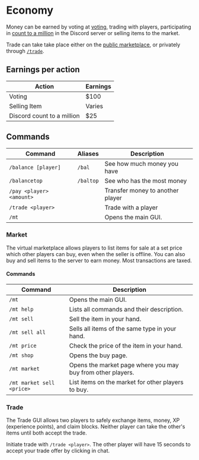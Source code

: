 # Economy

Money can be earned by voting at [voting](https://www.left4craft.org/vote/), trading with players, participating in [count to a million](https://discord.com/channels/424571587413540874/779454172826697728) in the Discord server or selling items to the market.

Trade can take take place either on the [public marketplace](#Market), or privately through [`/trade`](#trade).

## Earnings per action
| Action                     | Earnings |
| -------------------------- | -------- |
| Voting                     | $100     |
| Selling Item               | Varies   |
| Discord count to a million | $25      |

## Commands
| Command                  | Aliases   | Description                      |
| ------------------------ | --------- | -------------------------------- |
| `/balance [player]`      | `/bal`    | See how much money you have      |
| `/balancetop`            | `/baltop` | See who has the most money       |
| `/pay <player> <amount>` |           | Transfer money to another player |
| `/trade <player>`        |           | Trade with a player              |
| `/mt`                    |           | Opens the main GUI.              |

### Market

The virtual marketplace allows players to list items for sale at a set price which other players can buy, even when the seller is offline.
You can also buy and sell items to the server to earn money. Most transactions are taxed.

#### Commands

| Command                                                    | Description                                                  |
| ---------------------------------------------------------- | ------------------------------------------------------------ |
| `/mt`                                                      | Opens the main GUI.                                          |
| `/mt help`                                                 | Lists all commands and their description.                    |
| `/mt sell`                                                 | Sell the item in your hand.                                  |
| `/mt sell all`                                             | Sells all items of the same type in your hand.               |
| `/mt price`                                                | Check the price of the item in your hand.                    |
| `/mt shop`                                                 | Opens the buy page.                                          |
| `/mt market`                                               | Opens the market page where you may buy from other players.  |
| `/mt market sell <price>`                                  | List items on the market for other players to buy.           |

### Trade

The Trade GUI allows two players to safely exchange items, money, XP (experience points), and claim blocks. Neither player can take the other's items until both accept the trade.

Initiate trade with  `/trade <player>`. The other player will have 15 seconds to accept your trade offer by clicking in chat.
